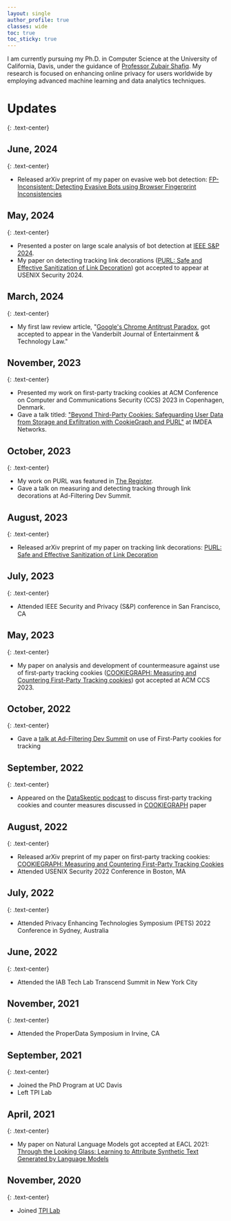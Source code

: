 ```yaml
---
layout: single
author_profile: true
classes: wide
toc: true
toc_sticky: true
---
```

<!-- If you notice any trackers present on this website, please don't be alarmed. I am currently running a study on this website to determine behavior of some trackers.
{: .notice--danger .text-center} -->

I am currently pursuing my Ph.D. in Computer Science at the University of California, Davis, under the guidance of [Professor Zubair Shafiq](https://web.cs.ucdavis.edu/~zubair/index.html). My research is focused on enhancing online privacy for users worldwide by employing advanced machine learning and data analytics techniques.

# Updates
{: .text-center}

## June, 2024
{: .text-center}
  - Released arXiv preprint of my paper on evasive web bot detection: [FP-Inconsistent: Detecting Evasive Bots using Browser Fingerprint Inconsistencies](https://arxiv.org/abs/2406.07647)

## May, 2024
{: .text-center}
  - Presented a poster on large scale analysis of bot detection at [IEEE S&P 2024](https://sp2024.ieee-security.org/downloads/SP24-posters/sp24posters-final14.pdf).
  - My paper on detecting tracking link decorations ([PURL: Safe and Effective Sanitization of Link Decoration](_publications/3-purl.md)) got accepted to appear at USENIX Security 2024.

## March, 2024
{: .text-center}
  - My first law review article, "[Google's Chrome Antitrust Paradox](_publications/4-google-chrome-antitrust.md), got accepted to appear in the Vanderbilt Journal of Entertainment & Technology Law."

## November, 2023
{: .text-center}
  - Presented my work on first-party tracking cookies at ACM Conference on Computer and Communications Security (CCS) 2023 in Copenhagen, Denmark.
  - Gave a talk titled: ["Beyond Third-Party Cookies: Safeguarding User Data from Storage and Exfiltration with CookieGraph and PURL"](https://networks.imdea.org/whatsnew/events-agenda/beyond-third-party-cookies-safeguarding-user-data-from-storage-and-exfiltration-with-cookiegraph-and-purl/) at IMDEA Networks.

## October, 2023
{: .text-center}
  - My work on PURL was featured in [The Register](https://www.theregister.com/2023/10/06/link_tracking_privacy/).
  - Gave a talk on measuring and detecting tracking through link decorations at Ad-Filtering Dev Summit.

## August, 2023
{: .text-center}
  - Released arXiv preprint of my paper on tracking link decorations: [PURL: Safe and Effective Sanitization of Link Decoration](_publications/3-purl.md)

## July, 2023
{: .text-center}
  - Attended IEEE Security and Privacy (S&P) conference in San Francisco, CA

## May, 2023
{: .text-center}
  - My paper on analysis and development of countermeasure against use of first-party tracking cookies ([COOKIEGRAPH: Measuring and Countering First-Party Tracking cookies](_publications/2-cookiegraph.md)) got accepted at ACM CCS 2023.

## October, 2022
{: .text-center}
  - Gave a [talk at Ad-Filtering Dev Summit](https://www.youtube.com/watch?v=gRDmyoM2A0Y) on use of First-Party cookies for tracking

## September, 2022
{: .text-center}
  - Appeared on the [DataSkeptic podcast](https://dataskeptic.com/blog/episodes/2022/first-party-tracking-cookies) to discuss first-party tracking cookies and counter measures discussed in [COOKIEGRAPH](_publications/2-cookiegraph.md) paper

## August, 2022
{: .text-center}
  - Released arXiv preprint of my paper on first-party tracking cookies: [COOKIEGRAPH: Measuring and Countering First-Party Tracking Cookies](_publications/2-cookiegraph.md)
  - Attended USENIX Security 2022 Conference in Boston, MA

## July, 2022
{: .text-center}
  - Attended Privacy Enhancing Technologies Symposium (PETS) 2022 Conference in Sydney, Australia

## June, 2022
{: .text-center}
  - Attended the IAB Tech Lab Transcend Summit in New York City

## November, 2021
{: .text-center}
  - Attended the ProperData Symposium in Irvine, CA

## September, 2021
{: .text-center}
  - Joined the PhD Program at UC Davis
  - Left TPI Lab

## April, 2021
{: .text-center}
  - My paper on Natural Language Models got accepted at EACL 2021: [Through the Looking Glass: Learning to Attribute Synthetic Text Generated by Language Models](_publications/1-through-the-looking-glass.md)

## November, 2020
{: .text-center}
  - Joined [TPI Lab](https://tpi.lums.edu.pk)
